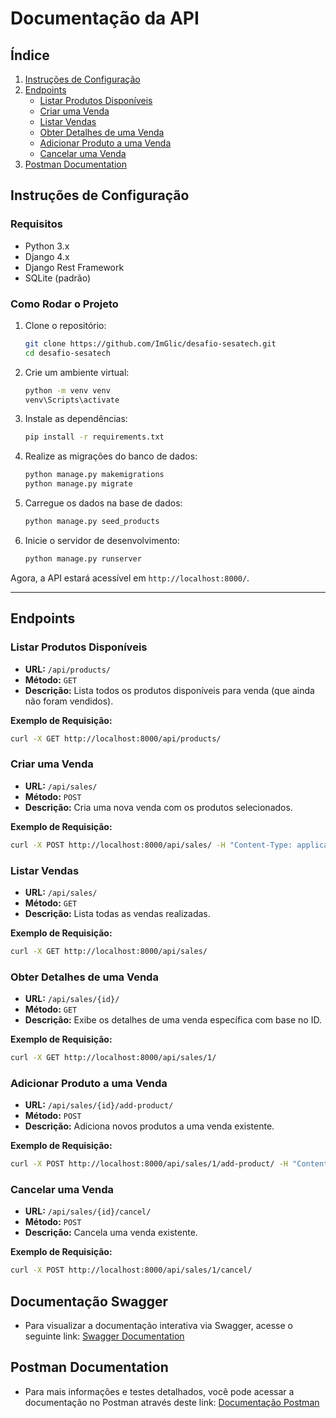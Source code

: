 
# Documentação da API

## Índice
1. [Instruções de Configuração](#instruções-de-configuração)
2. [Endpoints](#endpoints)
   - [Listar Produtos Disponíveis](#listar-produtos-disponíveis)
   - [Criar uma Venda](#criar-uma-venda)
   - [Listar Vendas](#listar-vendas)
   - [Obter Detalhes de uma Venda](#obter-detalhes-de-uma-venda)
   - [Adicionar Produto a uma Venda](#adicionar-produto-a-uma-venda)
   - [Cancelar uma Venda](#cancelar-uma-venda)
3. [Postman Documentation](#postman-documentation)

## Instruções de Configuração

### Requisitos
- Python 3.x
- Django 4.x
- Django Rest Framework
- SQLite (padrão)

### Como Rodar o Projeto

1. Clone o repositório:
    ```bash
    git clone https://github.com/ImGlic/desafio-sesatech.git
    cd desafio-sesatech
    ```

2. Crie um ambiente virtual:
   ```bash
   python -m venv venv
   venv\Scripts\activate
   ``` 

3. Instale as dependências:
    ```bash
    pip install -r requirements.txt
    ```

4. Realize as migrações do banco de dados:
    ```bash
    python manage.py makemigrations
    python manage.py migrate
    ```

5. Carregue os dados na base de dados:
    ```bash
    python manage.py seed_products
    ```

6. Inicie o servidor de desenvolvimento:
    ```bash
    python manage.py runserver
    ```

Agora, a API estará acessível em `http://localhost:8000/`.

---

## Endpoints

### Listar Produtos Disponíveis

- **URL:** `/api/products/`
- **Método:** `GET`
- **Descrição:** Lista todos os produtos disponíveis para venda (que ainda não foram vendidos).

**Exemplo de Requisição:**

```bash
curl -X GET http://localhost:8000/api/products/
```

### Criar uma Venda

- **URL:** `/api/sales/`
- **Método:** `POST`
- **Descrição:** Cria uma nova venda com os produtos selecionados.

**Exemplo de Requisição:**

```bash
curl -X POST http://localhost:8000/api/sales/ -H "Content-Type: application/json" -d '{ "total": 100.00, "Products": [1, 2, 3] }'
```

### Listar Vendas

- **URL:** `/api/sales/`
- **Método:** `GET`
- **Descrição:** Lista todas as vendas realizadas.

**Exemplo de Requisição:**

```bash
curl -X GET http://localhost:8000/api/sales/
```

### Obter Detalhes de uma Venda

- **URL:** `/api/sales/{id}/`
- **Método:** `GET`
- **Descrição:** Exibe os detalhes de uma venda específica com base no ID.

**Exemplo de Requisição:**

```bash
curl -X GET http://localhost:8000/api/sales/1/
```

### Adicionar Produto a uma Venda

- **URL:** `/api/sales/{id}/add-product/`
- **Método:** `POST`
- **Descrição:** Adiciona novos produtos a uma venda existente.

**Exemplo de Requisição:**

```bash
curl -X POST http://localhost:8000/api/sales/1/add-product/ -H "Content-Type: application/json" -d '{ "Products": [4, 5] }'
```

### Cancelar uma Venda

- **URL:** `/api/sales/{id}/cancel/`
- **Método:** `POST`
- **Descrição:** Cancela uma venda existente.

**Exemplo de Requisição:**

```bash
curl -X POST http://localhost:8000/api/sales/1/cancel/
```

## Documentação Swagger

- Para visualizar a documentação interativa via Swagger, acesse o seguinte link: [Swagger Documentation](http://localhost:8000/swagger/)


## Postman Documentation

- Para mais informações e testes detalhados, você pode acessar a documentação no Postman através deste link: [Documentação Postman](https://documenter.getpostman.com/view/28920398/2sAXqzWxwa)
